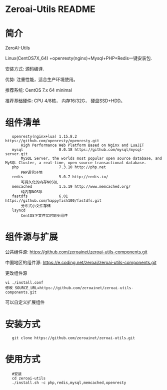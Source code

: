 Zeroai-Utils README
============

简介
===========

  ZeroAI-Utils

  Linux(CentOS7X_64) +openresty(nginx)+Mysql+PHP+Redis一键安装包.

  安装方式: 源码编译.

  优势: 注重性能，适合生产环境使用。

  推荐系统: CentOS 7.x 64 minimal

  推荐基础硬件:
  			CPU 4/8核，
  			内存16/32G，
  			硬盘SSD+HDD。

组件清单
=======
```shell
   openresty(nginx+lua) 1.15.8.2 https://github.com/openresty/openresty.git
       High Performance Web Platform Based on Nginx and LuaJIT
   mysql                8.0.18 https://github.com/mysql/mysql-server.git
       MySQL Server, the worlds most popular open source database, and MySQL Cluster, a real-time, open source transactional database.
   php                  7.3.10 http://php.net
       PHP语言环境
   redis                5.0.7 http://redis.io/
       可持久化的内存NOSQL
   memcached            1.5.19 http://www.memcached.org/
       纯内存NOSQL
   fastdfs              6.01 https://github.com/happyfish100/fastdfs.git
       分布式小文件存储
   lsyncd
       CentOS下文件实时同步组件

```

组件源与扩展
=======
公共组件源:  https://github.com/zeroainet/zeroai-utils-components.git

中国地区的组件源: https://e.coding.net/zeroai/zeroai-utils-components.git

更改组件源

```shell
vi ./install.conf
修改 SOURCE_URL=https://github.com/zeroainet/zeroai-utils-components.git
```
可以自定义扩展组件


安装方式
=======
```shell
   git clone https://github.com/zeroainet/zeroai-utils.git
```

使用方式
=======
```shell
   #安装
   cd zeroai-utils
   ./install.sh -c php,redis,mysql,memcached,openresty
```